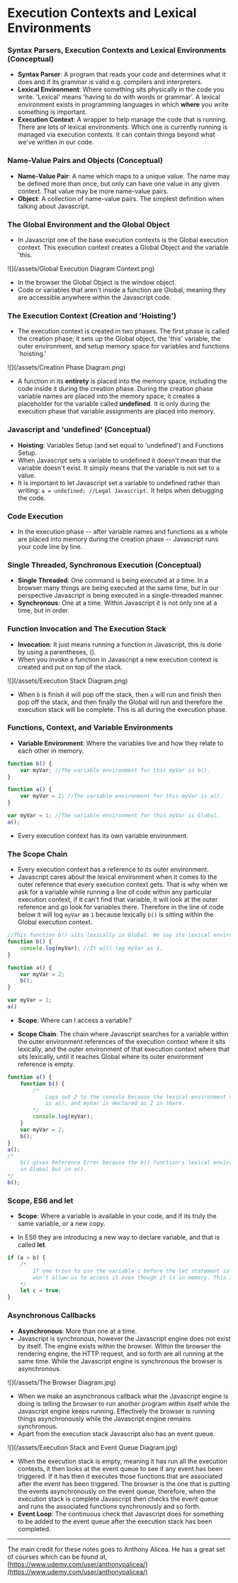 # Execution Contexts and Lexical Environments

### Syntax Parsers, Execution Contexts and Lexical Environments \(Conceptual\)

* **Syntax Parser**: A program that reads your code and determines what it does and if its grammar is valid e.g. compilers and interpreters.
* **Lexical Environment**: Where something sits physically in the code you write. 'Lexical' means 'having to do with words or grammar'. A lexical environment exists in programming languages in which **where** you write something is important.
* **Execution Context**: A wrapper to help manage the code that is running. There are lots of lexical environments. Which one is currently running is managed via execution contexts. It can contain things beyond what we've written in our code. 

### Name-Value Pairs and Objects \(Conceptual\)

* **Name-Value Pair**: A name which maps to a unique value. The name may be defined more than once, but only can have one value in any given context. That value may be more name-value pairs.
* **Object**: A collection of name-value pairs. The simplest definition when talking about Javascript. 

### The Global Environment and the Global Object

* In Javascript one of the base execution contexts is the Global execution context. This execution context creates a Global Object and the variable 'this.

![](/assets/Global Execution Diagram Context.png)

* In the browser the Global Object is the window object.
* Code or variables that aren't inside a function are Global, meaning they are accessible anywhere within the Javascript code.

### The Execution Context \(Creation and 'Hoisting'\)

* The execution context is created in two phases. The first phase is called the creation phase; it sets up the Global object, the 'this' variable, the outer environment, and setup memory space for variables and functions 'hoisting.'

![](/assets/Creation Phase Diagram.png)

* A function in its **entirety** is placed into the memory space, including the code inside it during the creation phase. During the creation phase variable names are placed into the memory space; it creates a placeholder for the variable called **undefined**. It is only during the execution phase that variable assignments are placed into memory.

### Javascript and 'undefined' \(Conceptual\)

* **Hoisting**: Variables Setup \(and set equal to 'undefined'\) and Functions Setup.
* When Javascript sets a variable to undefined it doesn't mean that the variable doesn't exist. It simply means that the variable is not set to a value.
* It is important to let Javascript set a variable to undefined rather than writing: `a = undefined; //Legal Javascript.` It helps when debugging the code.

### Code Execution

* In the execution phase -- after variable names and functions as a whole are placed into memory during the creation phase -- Javascript runs your code line by line.

### Single Threaded, Synchronous Execution \(Conceptual\)

* **Single Threaded**: One command is being executed at a time. In a browser many things are being executed at the same time, but in our perspective Javascript is being executed in a single-threaded manner.
* **Synchronous**: One at a time. Within Javascript it is not only one at a time, but in order.

### Function Invocation and The Execution Stack

* **Invocation**: It just means running a function in Javascript, this is done by using a parentheses, \(\).
* When you invoke a function in Javascript a new execution context is created and put on top of the stack.

![](/assets/Execution Stack Diagram.png)

* When `b` is finish it will pop off the stack, then `a` will run and finish then pop off the stack, and then finally the Global will run and therefore the execution stack will be complete. This is all during the execution phase.

### Functions, Context, and Variable Environments

* **Variable Environment**: Where the variables live and how they relate to each other in memory.

```js
function b() {
    var myVar; //The variable environment for this myVar is b().
}

function a() {
    var myVar = 2; //The variable environment for this myVar is a().
}

var myVar = 1; //The variable environment for this myVar is Global.
a();
```

* Every execution context has its own variable environment.

### The Scope Chain

* Every execution context has a reference to its outer environment.
* Javascript cares about the lexical environment when it comes to the outer reference that every execution context gets. That is why when we ask for a variable while running a line of code within any particular execution context, if it can't find that variable, it will look at the outer reference and go look for variables there. Therefore in the line of code below it will log `myVar` as `1` because lexically `b()` is sitting within the Global execution context.

```js
//This function b() sits lexically in Global. We say its lexical environment is Global.
function b() {
    console.log(myVar); //It will log myVar as 1.
}

function a() {
    var myVar = 2;
    b();
}

var myVar = 1;
a()
```

* **Scope**: Where can I access a variable?

* **Scope Chain**: The chain where Javascript searches for a variable within the outer environment references of the execution context where it sits lexically, and the outer environment of that execution context where that sits lexically, until it reaches Global where its outer environment reference is empty.

```js
function a() {
    function b() {
        /*
            Logs out 2 to the console because the lexical environment of b() here 
            is a(), and myVar is declared as 2 in there. 
        */
        console.log(myVar);
    }
    var myVar = 2;
    b();
}
a();
/*
    b() gives Reference Error because the b() function's lexical environment is not
    in Global but in a().
*/
b();
```

### Scope, ES6 and let

* **Scope**: Where a variable is available in your code, and if its truly the same variable, or a new copy.

* In ES6 they are introducing a new way to declare variable, and that is called **let**.

```js
if (a > b) {
    /*
        If one tries to use the variable c before the let statement is executed the computer 
        won't allow us to access it even though it is in memory. This is called "block scoping".
    */
    let c = true;
}
```

### Asynchronous Callbacks

* **Asynchronous**: More than one at a time.
* Javascript is synchronous, however the Javascript engine does not exist by itself. The engine exists within the browser. Within the browser the rendering engine, the HTTP request, and so forth are all running at the same time. While the Javascript engine is synchronous the browser is asynchronous.

![](/assets/The Browser Diagram.jpg)

* When we make an asynchronous callback what the Javascript engine is doing is telling the browser to run another program within itself while the Javascript engine keeps running. Effectively the browser is running things asynchronously while the Javascript engine remains synchronous.
* Apart from the execution stack Javascript also has an event queue.

![](/assets/Execution Stack and Event Queue Diagram.jpg)

* When the execution stack is empty, meaning it has run all the execution contexts, it then looks at the event queue to see if any event has been triggered. If it has then it executes those functions that are associated after the event has been triggered. The browser is the one that is putting the events asynchronously on the event queue, therefore, when the execution stack is complete Javascript then checks the event queue and runs the associated functions synchronously and so forth.
* **Event Loop**: The continuous check that Javascript does for something to be added to the event queue after the execution stack has been completed.

---

The main credit for these notes goes to Anthony Alicea. He has a great set of courses which can be found at, [https://www.udemy.com/user/anthonypalicea/](https://www.udemy.com/user/anthonypalicea/)

